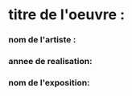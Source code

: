 # titre de l'oeuvre :
### nom de l'artiste :
### annee de realisation:
### nom de l'exposition:
###


